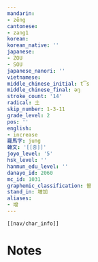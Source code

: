 ```yaml
---
mandarin:
- zēng
cantonese:
- zang1
korean:
korean_native: ''
japanese:
- ZOU
- SOU
japanese_nanori: ''
vietnamese:
middle_chinese_initial: t͡s
middle_chinese_final: əŋ
stroke_count: '14'
radical: 土
skip_number: 1-3-11
grade_level: 2
pos: ''
english:
- increase
羅馬字: jung
韓文: '[[중]]'
joyo_level: '5'
hsk_level: ''
hanmun_edu_level: ''
danayo_id: 2060
mc_id: 1031
graphemic_classification: 曽
stand_in: 増加
aliases:
- 增
---
```

```meta-bind-embed
[[nav/char_info]]
```

# Notes
